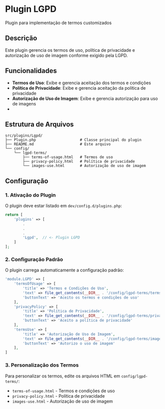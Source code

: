 # Plugin LGPD

Plugin para implementação de termos customizados

## Descrição

Este plugin gerencia os termos de uso, política de privacidade e autorização de uso de imagem conforme exigido pela LGPD.

## Funcionalidades

- **Termos de Uso**: Exibe e gerencia aceitação dos termos e condições
- **Política de Privacidade**: Exibe e gerencia aceitação da política de privacidade  
- **Autorização de Uso de Imagem**: Exibe e gerencia autorização para uso de imagens
- 
## Estrutura de Arquivos

```
src/plugins/Lgpd/
├── Plugin.php                    # Classe principal do plugin
├── README.md                     # Este arquivo
└── config/
    └── lgpd-terms/
        ├── terms-of-usage.html   # Termos de uso
        ├── privacy-policy.html   # Política de privacidade
        └── images-use.html       # Autorização de uso de imagem
```

## Configuração

### 1. Ativação do Plugin

O plugin deve estar listado em `dev/config.d/plugins.php`:

```php
return [
    'plugins' => [
        .
        .
        .
        'Lgpd',  // <- Plugin LGPD
    ]
];
```

### 2. Configuração Padrão

O plugin carrega automaticamente a configuração padrão:

```php
'module.LGPD' => [
    'termsOfUsage' => [
        'title' => 'Termos e Condições de Uso',
        'text' => file_get_contents(__DIR__ . '/config/lgpd-terms/terms-of-usage.html'),
        'buttonText' => 'Aceito os termos e condições de uso'
    ],
    'privacyPolicy' => [
        'title' => 'Política de Privacidade',
        'text' => file_get_contents(__DIR__ . '/config/lgpd-terms/privacy-policy.html'),
        'buttonText' => 'Aceito a política de privacidade'
    ],
    'termsUse' => [
        'title' => 'Autorização de Uso de Imagem',
        'text' => file_get_contents(__DIR__ . '/config/lgpd-terms/images-use.html'),
        'buttonText' => 'Autorizo o uso de imagem'
    ],
]
```

### 3. Personalização dos Termos

Para personalizar os termos, edite os arquivos HTML em `config/lgpd-terms/`:

- `terms-of-usage.html` - Termos e condições de uso
- `privacy-policy.html` - Política de privacidade  
- `images-use.html` - Autorização de uso de imagem
